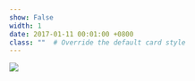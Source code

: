 ```yaml
---
show: False
width: 1
date: 2017-01-11 00:01:00 +0800
class: ""  # Override the default card style
---
```

<div>
<img src="{{ 'assets/images/etc/tim_the_beaver.png' | relative_url }}" class="img-fluid rounded-xl" >
</div>
